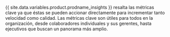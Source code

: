 {{ site.data.variables.product.prodname_insights }} resalta las métricas clave ya que éstas se pueden accionar directamente para incrementar tanto velocidad como calidad. Las métricas clave son útiles para todos en la organización, desde colaboradores individuales y sus gerentes, hasta ejecutivos que buscan un panorama más amplio.
